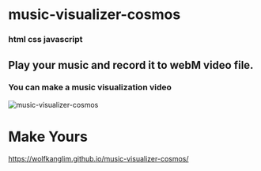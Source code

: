 # music-visualizer-cosmos
### html css javascript
## Play your music and record it to webM video file. 
### You can make a music visualization video  
![music-visualizer-cosmos](https://user-images.githubusercontent.com/74490365/160407967-cd3fdd88-2647-49ab-988b-6620a5424a90.png)
# Make Yours
 https://wolfkanglim.github.io/music-visualizer-cosmos/
